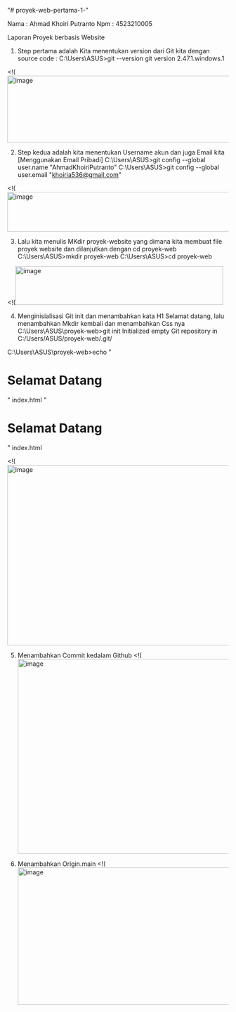 "# proyek-web-pertama-1-" 

Nama : Ahmad Khoiri Putranto
Npm : 4523210005

Laporan Proyek berbasis Website
  1. Step pertama adalah Kita menentukan version dari Git kita dengan source code : 
  C:\Users\ASUS>git --version
  git version 2.47.1.windows.1

  <!(<img width="883" height="152" alt="image" src="https://github.com/user-attachments/assets/31e830ba-688c-4b03-8b87-aa1b1698dcb1" />



  2. Step kedua adalah kita menentukan Username akun dan juga Email kita [Menggunakan Email Pribadi]
  C:\Users\ASUS>git config --global user.name "AhmadKhoiriPutranto"
  C:\Users\ASUS>git config --global user.email "khoiria536@gmail.com"

  <!(<img width="843" height="90" alt="image" src="https://github.com/user-attachments/assets/b3280445-792b-495b-aca0-c281a16b7046" />


  3. Lalu kita menulis MKdir proyek-website yang dimana kita membuat file proyek website dan dilanjutkan dengan cd proyek-web
  C:\Users\ASUS>mkdir proyek-web
  C:\Users\ASUS>cd proyek-web

  <!(<img width="473" height="88" alt="image" src="https://github.com/user-attachments/assets/9ce1cdf9-fe96-4dce-b3d9-fc0ff04b5d4c" />

  4. Menginisialisasi Git init dan menambahkan kata H1 Selamat datang, lalu menambahkan Mkdir kembali dan menambahkan Css nya
  C:\Users\ASUS\proyek-web>git init
  Initialized empty Git repository in C:/Users/ASUS/proyek-web/.git/

  C:\Users\ASUS\proyek-web>echo "<h1>Selamat Datang</h1>" index.html
  "<h1>Selamat Datang</h1>" index.html

  <!(<img width="1062" height="411" alt="image" src="https://github.com/user-attachments/assets/4c138ec1-25eb-4c86-aff0-72a7c5b4e7f3" />

  5. Menambahkan Commit kedalam Github
  <!(<img width="1302" height="444" alt="image" src="https://github.com/user-attachments/assets/e3e50820-10cb-49d5-9448-4c6f2cc21fa6" />

  6. Menambahkan Origin.main
  <!(<img width="1143" height="313" alt="image" src="https://github.com/user-attachments/assets/b4f5e713-bb3a-4a6e-b4bc-91059da44421" />


